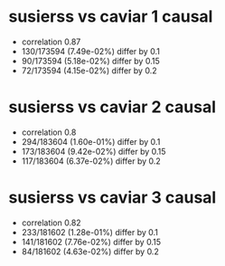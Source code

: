 # susierss vs caviar  1 causal

- correlation 0.87
- 130/173594 (7.49e-02%) differ by 0.1
- 90/173594 (5.18e-02%) differ by 0.15
- 72/173594 (4.15e-02%) differ by 0.2


# susierss vs caviar  2 causal

- correlation 0.8
- 294/183604 (1.60e-01%) differ by 0.1
- 173/183604 (9.42e-02%) differ by 0.15
- 117/183604 (6.37e-02%) differ by 0.2


# susierss vs caviar  3 causal

- correlation 0.82
- 233/181602 (1.28e-01%) differ by 0.1
- 141/181602 (7.76e-02%) differ by 0.15
- 84/181602 (4.63e-02%) differ by 0.2


